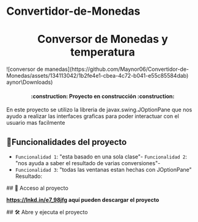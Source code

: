 # Convertidor-de-Monedas
<h1 align="center">Conversor de Monedas y temperatura</h1>
![conversor de manedas](https://github.com/Maynor06/Convertidor-de-Monedas/assets/134113042/1b2fe4e1-cbea-4c72-b041-e55c85584dab)
aynor\Downloads)

<h4 align="center">:construction: Proyecto en construcción :construction:</h4>

<p>En este proyecto se utilizo la libreria de javax.swing.JOptionPane que nos ayudo a realizar las interfaces graficas para poder
interactuar con el usuario mas facilmente</p>

## :hammer:Funcionalidades del proyecto

- `Funcionalidad 1`: "esta basado en una sola clase"- `Funcionalidad 2`: "nos ayuda a saber el resultado de varias conversiones"-
- `Funcionalidad 3`: "todas las ventanas estan hechas con JOptionPane"
Resultado:

\## 📁 Acceso al proyecto

**https://lnkd.in/e7_98jfg aquí pueden descargar el proyecto**

\## 🛠️ Abre y ejecuta el proyecto
